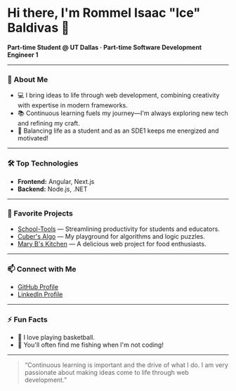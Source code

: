 # Hi there, I'm Rommel Isaac "Ice" Baldivas 👋

**Part-time Student @ UT Dallas · Part-time Software Development Engineer 1**

---

### 🚀 About Me

- 💻 I bring ideas to life through web development, combining creativity with expertise in modern frameworks.
- 📚 Continuous learning fuels my journey—I'm always exploring new tech and refining my craft.
- 🏫 Balancing life as a student and as an SDE1 keeps me energized and motivated!

---

### 🛠️ Top Technologies

- **Frontend:** Angular, Next.js
- **Backend:** Node.js, .NET

---

### 🌟 Favorite Projects

- [School-Tools](#) &mdash; Streamlining productivity for students and educators.
- [Cuber's Algo](#) &mdash; My playground for algorithms and logic puzzles.
- [Mary B's Kitchen](https://github.com/ice-baldivas/maryb-kitchen) &mdash; A delicious web project for food enthusiasts.

---

### 📫 Connect with Me

- [GitHub Profile](https://github.com/ice-baldivas)
- [LinkedIn Profile](https://www.linkedin.com/in/rommel-isaac-baldivas/)

---

### ⚡ Fun Facts

- 🏀 I love playing basketball.
- 🎣 You'll often find me fishing when I'm not coding!

---

> “Continuous learning is important and the drive of what I do. I am very passionate about making ideas come to life through web development.”
